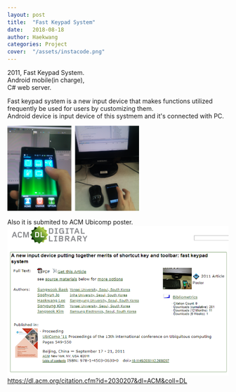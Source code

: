 ```yaml
---
layout: post
title:  "Fast Keypad System"
date:   2018-08-18
author: Haekwang
categories: Project
cover:  "/assets/instacode.png"
---
```

  
2011, Fast Keypad System.     
Android mobile(in charge),  
C# web server.  
         
Fast keypad system is a new input device that makes functions utilized frequently be used for users by customizing them.     
Android device is input device of this systmem and it's connected with PC.  
  
<img src="/assets/res/20180818/20180818_3_1.bmp" alt="image1" width="300px"/>    
  
Also it is submited to ACM Ubicomp poster.  
<img src="/assets/res/20180818/20180818_3_2.PNG" alt="image1" width="600px"/>      
https://dl.acm.org/citation.cfm?id=2030207&dl=ACM&coll=DL  

    
